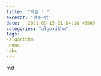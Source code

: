 ```yaml
---
title:  "백준 ! "
excerpt: "백준~번"
date:   2021-09-15 21:04:18 +0900
categories: "algorithm"
tags:
-algorithm
-none	
-abc
---
```


md

